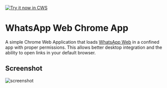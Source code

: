 <a target="_blank" href="https://chrome.google.com/webstore/detail/whatsapp-web/gcjbnclfkeffmdfdhflnadahgmajfgcm">![Try it now in CWS](https://raw.github.com/GoogleChrome/chrome-app-samples/master/tryitnowbutton.png "Click here to install this sample from the Chrome Web Store")</a>


# WhatsApp Web Chrome App
A simple Chrome Web Application that loads [WhatsApp Web](http://web.whatsapp.com)
in a confined app with proper permissions. This allows better desktop integration
and the ability to open links in your default browser.

## Screenshot
![screenshot](http://i.imgur.com/IPszFNi.png)
